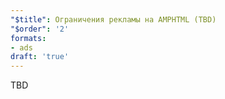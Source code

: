```yaml
---
"$title": Ограничения рекламы на AMPHTML (TBD)
"$order": '2'
formats:
- ads
draft: 'true'
---
```


TBD

